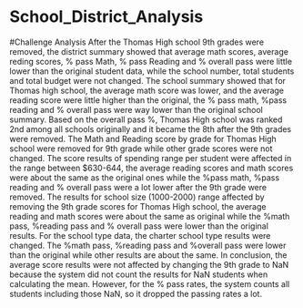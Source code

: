 # School_District_Analysis
#Challenge Analysis
After the Thomas High school 9th grades were removed, the district summary showed that average math scores, average reding scores, % pass Math, % pass Reading and % overall pass were little lower than the original student data, while the school number, total students and total budget were not changed. The school summary showed that for Thomas high school, the average math score was lower, and the average reading score were little higher than the original, the % pass math, %pass reading and % overall pass were way lower than the original school summary. Based on the overall pass %, Thomas High school was ranked 2nd among all schools originally and it became the 8th after the 9th grades were removed. The Math and Reading score by grade for Thomas High school were removed for 9th grade while other grade scores were not changed. The score results of spending range per student were affected in the range between $630-644, the average reading scores and math scores were about the same as the original ones while the %pass math, %pass reading and % overall pass were a lot lower after the 9th grade were removed. The results for school size (1000-2000) range affected by removing the 9th grade scores for Thomas High school, the average reading and math scores were about the same as original while the %math pass, %reading pass and % overall pass were lower than the original results. For the school type data, the charter school type results were changed. The %math pass, %reading pass and %overall pass were lower than the original while other results are about the same. In conclusion, the average score results were not affected by changing the 9th grade to NaN because the system did not count the results for NaN students when calculating the mean. However, for the % pass rates, the system counts all students including those NaN, so it dropped the passing rates a lot.
